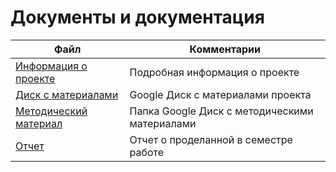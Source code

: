 # Документы и документация

| Файл                                             | Комментарии                                    |
| ------------------------------------------------ | ---------------------------------------------- |
| [Информация о проекте](https://github.com/DanielPetrow/VR-AR-MPU-PD/blob/master/README.md) | Подробная информация о проекте |
| [Диск с материалами](https://drive.google.com/drive/folders/1oz3AZDzJdgqOp1lMYYB7H9Y0NAGaCto5?usp=sharing) | Google Диск с материалами проекта |
| [Методический материал](https://drive.google.com/drive/folders/1b8vNdRcl45Jbb9gRF9b2AFelJ6ZWMMh2?usp=sharing) | Папка Google Диск с методическими материалами |
| [Отчет](https://drive.google.com/file/d/1htRHgBolnqFjZpGhgVPimwaSFIpwK215/view?usp=sharing) | Отчет о проделанной в семестре работе |
